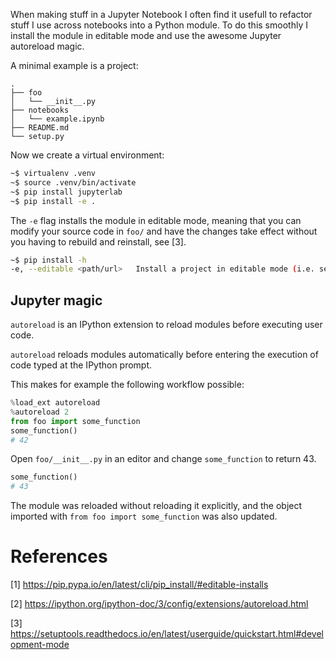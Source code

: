 When making stuff in a Jupyter Notebook I often find it usefull to refactor stuff I use across notebooks into a Python module. To do this smoothly I install the module in editable mode and use the awesome Jupyter autoreload magic. <!--more-->

A minimal example is a project:

```
.
├── foo
│   └── __init__.py
├── notebooks
│   └── example.ipynb
├── README.md
└── setup.py
```

Now we create a virtual environment:

```bash
~$ virtualenv .venv
~$ source .venv/bin/activate
~$ pip install jupyterlab
~$ pip install -e .
```

The `-e` flag installs the module in editable mode, meaning that you can modify your source code in `foo/` and have the changes take effect without you having to rebuild and reinstall, see [3].

```bash
~$ pip install -h
-e, --editable <path/url>   Install a project in editable mode (i.e. setuptools "develop mode") from a local project path or a VCS url.
```

## Jupyter magic

`autoreload` is an IPython extension to reload modules before executing user code.

`autoreload` reloads modules automatically before entering the execution of code typed at the IPython prompt.

This makes for example the following workflow possible:

```python
%load_ext autoreload
%autoreload 2
from foo import some_function
some_function()
# 42
```

Open `foo/__init__.py` in an editor and change `some_function` to return 43.

```python
some_function()
# 43
```
The module was reloaded without reloading it explicitly, and the object imported with `from foo import some_function` was also updated.

# References

[1] https://pip.pypa.io/en/latest/cli/pip_install/#editable-installs

[2] https://ipython.org/ipython-doc/3/config/extensions/autoreload.html

[3] https://setuptools.readthedocs.io/en/latest/userguide/quickstart.html#development-mode
